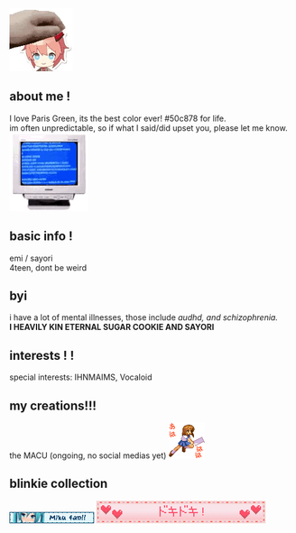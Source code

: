 ![](sayori.gif)

## about me !

I love Paris Green, its the best color ever! #50c878 for life.<br/>
im often unpredictable, so if what I said/did upset you, please let me know. ![](bdef385c.gif)

## basic info !

emi / sayori <br/>
4teen, dont be weird<br/>

## byi
i have a lot of mental illnesses, those include *audhd, and schizophrenia.*<br/>
**I HEAVILY KIN ETERNAL SUGAR COOKIE AND SAYORI**

## interests ! ! 
special interests: IHNMAIMS, Vocaloid

## my creations!!!

the MACU (ongoing, no social medias yet) ![](74ee2fea.gif)

## blinkie collection
![](0178-mikuwink2.gif)
![](0249-beatinghearts.gif)


